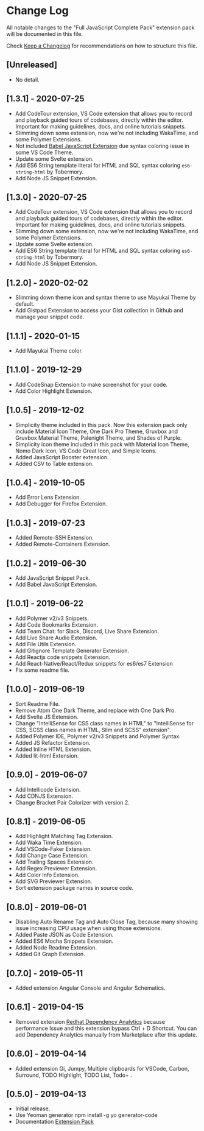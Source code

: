 # Change Log

All notable changes to the "Full JavaScript Complete Pack" extension pack will be documented in this file.

Check [Keep a Changelog](http://keepachangelog.com/) for recommendations on how to structure this file.

## [Unreleased]

- No detail.

## [1.3.1] - 2020-07-25

- Add CodeTour extension, VS Code extension that allows you to record and playback guided tours of codebases, directly within the editor. Important for making guidelines, docs, and online tutorials snippets.
- Slimming down some extension, now we're not including WakaTime, and some Polymer Extensions.
- Not included [Babel JavaScript Extension](https://marketplace.visualstudio.com/items?itemName=mgmcdermott.vscode-language-babel) due syntax coloring issue in some VS Code Theme.
- Update some Svelte extension.
- Add ES6 String template literal for HTML and SQL syntax coloring `es6-string-html` by Tobermory.
- Add Node JS Snippet Extension.

## [1.3.0] - 2020-07-25

- Add CodeTour extension, VS Code extension that allows you to record and playback guided tours of codebases, directly within the editor. Important for making guidelines, docs, and online tutorials snippets.
- Slimming down some extension, now we're not including WakaTime, and some Polymer Extensions.
- Update some Svelte extension.
- Add ES6 String template literal for HTML and SQL syntax coloring `es6-string-html` by Tobermory.
- Add Node JS Snippet Extension.

## [1.2.0] - 2020-02-02

- Slimming down theme icon and syntax theme to use Mayukai Theme by default.
- Add Gistpad Extension to access your Gist collection in Github and manage your snippet code.

## [1.1.1] - 2020-01-15

- Add Mayukai Theme color.

## [1.1.0] - 2019-12-29

- Add CodeSnap Extension to make screenshot for your code.
- Add Color Highlight Extension.

## [1.0.5] - 2019-12-02

- Simplicity theme included in this pack. Now this extension pack only include Material Icon Theme, One Dark Pro Theme, Gruvbox and Gruvbox Material Theme, Palenight Theme, and Shades of Purple.
- Simplicity icon theme included in this pack with Material Icon Theme, Nomo Dark Icon, VS Code Great Icon, and Simple Icons.
- Added JavaScript Booster extension.
- Added CSV to Table extension.

## [1.0.4] - 2019-10-05

- Add Error Lens Extension.
- Add Debugger for Firefox Extension.

## [1.0.3] - 2019-07-23

- Added Remote-SSH Extension.
- Added Remote-Containers Extension.

## [1.0.2] - 2019-06-30

- Add JavaScript Snippet Pack.
- Add Babel JavaScript Extension.

## [1.0.1] - 2019-06-22

- Add Polymer v2/v3 Snippets.
- Add Code Bookmarks Extension.
- Add Team Chat: for Slack, Discord, Live Share Extension.
- Add Live Share Audio Extension.
- Add File Utils Extension.
- Add Gitignore Template Generator Extension.
- Add Reactjs code snippets Extension.
- Add React-Native/React/Redux snippets for es6/es7 Extension
- Fix some readme file.

## [1.0.0] - 2019-06-19

- Sort Readme File.
- Remove Atom One Dark Theme, and replace with One Dark Pro.
- Add Svelte JS Extension.
- Change "IntelliSense for CSS class names in HTML" to "IntelliSense for CSS, SCSS class names in HTML, Slim and SCSS" extension".
- Added Polymer IDE, Polymer v2/v3 Snippets and Polymer Syntax.
- Added JS Refactor Extension.
- Added Inline HTML Extension.
- Added lit-html Extension.

## [0.9.0] - 2019-06-07

- Add Intellicode Extension.
- Add CDNJS Extension.
- Change Bracket Pair Colorizer with version 2.

## [0.8.1] - 2019-06-05

- Add Highlight Matching Tag Extension.
- Add Waka Time Extension.
- Add VSCode-Faker Extension.
- Add Change Case Extension.
- Add Trailing Spaces Extension.
- Add Regex Previewer Extension.
- Add Color Info Extension.
- Add SVG Previewer Extension.
- Sort extension package names in source code.

## [0.8.0] - 2019-06-01

- Disabling Auto Rename Tag and Auto Close Tag, because many showing issue increasing CPU usage when using those extensions.
- Added Paste JSON as Code Extension.
- Added ES6 Mocha Snippets Extension.
- Added Node Readme Extension.
- Added Git Graph Extension.

## [0.7.0] - 2019-05-11

- Added extension Angular Console and Angular Schematics.

## [0.6.1] - 2019-04-15

- Removed extension [Redhat Dependency Analytics](https://marketplace.visualstudio.com/items?itemName=redhat.fabric8-analytics) because performance Issue and this extension bypass Ctrl + D Shortcut. You can add Dependency Analytics manually from Marketplace after this update.

## [0.6.0] - 2019-04-14

- Added extension Gi, Jumpy, Multiple clipboards for VSCode, Carbon, Surround, TODO Highlight, TODO List, Todo+ .

## [0.5.0] - 2019-04-13

- Initial release.
- Use Yeoman generator npm install -g yo generator-code
- Documentation [Extension Pack](https://code.visualstudio.com/api/get-started/your-first-extension)
